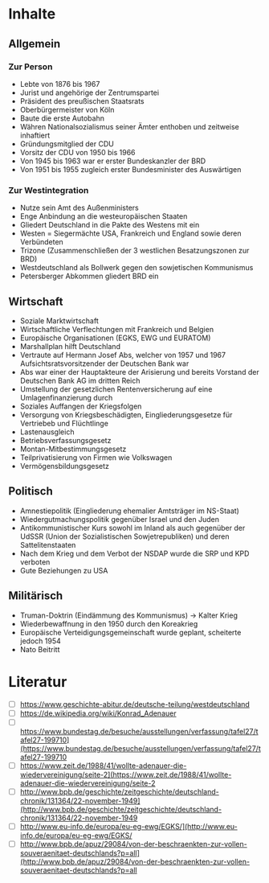 # Inhalte

## Allgemein

### Zur Person

- Lebte von 1876 bis 1967
- Jurist und angehörige der Zentrumspartei
- Präsident des preußischen Staatsrats
- Oberbürgermeister von Köln
- Baute die erste Autobahn
- Währen Nationalsozialismus seiner Ämter enthoben und zeitweise inhaftiert
- Gründungsmitglied der CDU
- Vorsitz der CDU von 1950 bis 1966
- Von 1945 bis 1963 war er erster Bundeskanzler der BRD
- Von 1951 bis 1955 zugleich erster Bundesminister des Auswärtigen

### Zur Westintegration

- Nutze sein Amt des Außenministers
- Enge Anbindung an die westeuropäischen Staaten
- Gliedert Deutschland in die Pakte des Westens mit ein
- Westen = Siegermächte USA, Frankreich und England sowie deren Verbündeten
- Trizone (Zusammenschließen der 3 westlichen Besatzungszonen zur BRD)
- Westdeutschland als Bollwerk gegen den sowjetischen Kommunismus
- Petersberger Abkommen gliedert BRD ein

## Wirtschaft

- Soziale Marktwirtschaft
- Wirtschaftliche Verflechtungen mit Frankreich und Belgien
- Europäische Organisationen (EGKS, EWG und EURATOM)
- Marshallplan hilft Deutschland
- Vertraute auf Hermann Josef Abs, welcher von 1957 und 1967 Aufsichtsratsvorsitzender der Deutschen Bank war
- Abs war einer der Hauptakteure der Arisierung und bereits Vorstand der Deutschen Bank AG im dritten Reich
- Umstellung der gesetzlichen Rentenversicherung auf eine Umlagenfinanzierung durch
- Soziales Auffangen der Kriegsfolgen
- Versorgung von Kriegsbeschädigten, Eingliederungsgesetze für Vertriebeb und Flüchtlinge
- Lastenausgleich
- Betriebsverfassungsgesetz
- Montan-Mitbestimmungsgesetz
- Teilprivatisierung von Firmen wie Volkswagen
- Vermögensbildungsgesetz

## Politisch

- Amnestiepolitik (Eingliederung ehemalier Amtsträger im NS-Staat)
- Wiedergutmachungspolitik gegenüber Israel und den Juden
- Antikommunistischer Kurs sowohl im Inland als auch gegenüber der UdSSR (Union der Sozialistischen Sowjetrepubliken) und deren Sattelitenstaaten
- Nach dem Krieg und dem Verbot der NSDAP wurde die SRP und KPD verboten
- Gute Beziehungen zu USA

## Militärisch

- Truman-Doktrin (Eindämmung des Kommunismus) → Kalter Krieg
- Wiederbewaffnung in den 1950 durch den Koreakrieg
- Europäische Verteidigungsgemeinschaft wurde geplant, scheiterte jedoch 1954
- Nato Beitritt

# Literatur

- [ ] https://www.geschichte-abitur.de/deutsche-teilung/westdeutschland
- [ ] https://de.wikipedia.org/wiki/Konrad_Adenauer
- [ ] https://www.bundestag.de/besuche/ausstellungen/verfassung/tafel27/tafel27-199710](https://www.bundestag.de/besuche/ausstellungen/verfassung/tafel27/tafel27-199710
- [ ] https://www.zeit.de/1988/41/wollte-adenauer-die-wiedervereinigung/seite-2](https://www.zeit.de/1988/41/wollte-adenauer-die-wiedervereinigung/seite-2
- [ ] http://www.bpb.de/geschichte/zeitgeschichte/deutschland-chronik/131364/22-november-1949](http://www.bpb.de/geschichte/zeitgeschichte/deutschland-chronik/131364/22-november-1949
- [ ] http://www.eu-info.de/europa/eu-eg-ewg/EGKS/](http://www.eu-info.de/europa/eu-eg-ewg/EGKS/
- [ ] http://www.bpb.de/apuz/29084/von-der-beschraenkten-zur-vollen-souveraenitaet-deutschlands?p=all](http://www.bpb.de/apuz/29084/von-der-beschraenkten-zur-vollen-souveraenitaet-deutschlands?p=all